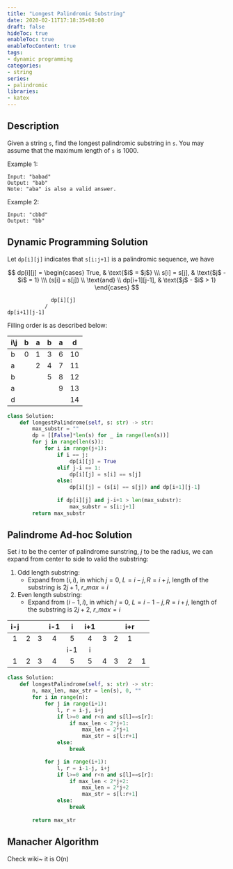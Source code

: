 ```yaml
---
title: "Longest Palindromic Substring"
date: 2020-02-11T17:18:35+08:00
draft: false
hideToc: true
enableToc: true
enableTocContent: true
tags:
- dynamic programming
categories:
- string
series:
- palindromic
libraries:
- katex
---
```


<!--more-->

## Description

Given a string `s`, find the longest palindromic substring in `s`. You may assume that the maximum length of `s` is 1000.

Example 1:
```
Input: "babad"
Output: "bab"
Note: "aba" is also a valid answer.
```
Example 2:
```
Input: "cbbd"
Output: "bb"
```

## Dynamic Programming Solution

Let `dp[i][j]` indicates that `s[i:j+1]` is a palindromic sequence, we have

$$ dp[i][j] = \begin{cases} True,  & \text{$i$ = $j$} \\\ s[i] = s[j], & \text{$j$ - $i$ = 1}  \\\ (s[i] = s[j]) \\ \text{and} \\ dp[i+1][j-1], & \text{$j$ - $i$ > 1} \end{cases} $$

```
              dp[i][j]
            /
dp[i+1][j-1]
```

Filling order is as described below:

| i\j | b | a | b | a | d  |
|-----|---|---|---|---|----|
| b   | 0 | 1 | 3 | 6 | 10 |
| a   |   | 2 | 4 | 7 | 11 |
| b   |   |   | 5 | 8 | 12 |
| a   |   |   |   | 9 | 13 |
| d   |   |   |   |   | 14 |

```python
class Solution:
    def longestPalindrome(self, s: str) -> str:
        max_substr = ""
        dp = [[False]*len(s) for _ in range(len(s))]
        for j in range(len(s)):
            for i in range(j+1):
                if i == j:
                    dp[i][j] = True
                elif j-i == 1:
                    dp[i][j] = s[i] == s[j]
                else:
                    dp[i][j] = (s[i] == s[j]) and dp[i+1][j-1]
                
                if dp[i][j] and j-i+1 > len(max_substr):
                    max_substr = s[i:j+1]
        return max_substr
```

## Palindrome Ad-hoc Solution

Set $i$ to be the center of palindrome sunstring, $j$ to be the radius, we can expand from center to side to valid the substring:
1. Odd length substring:
    - Expand from $(i, i)$, in which $j=0$, $L=i-j, R=i+j$, length of the substring is $2j+1$, $r\_{max} = i$
2. Even length substring:
    - Expand from $(i-1, i)$, in which $j=0$, $L=i-1-j, R=i+j$, length of the substring is $2j+2$, $r\_{max} = i$

| i-j |   |   | i-1 |  i  | i+1 |   |   | i+r |   |
|:---:|:-:|:-:|:---:|:---:|:---:|:-:|:-:|:---:|:-:|
|  1  | 2 | 3 |  4  |  5  |  4  | 3 | 2 |  1  |   |
|     |   |   |     | i-1 |  i  |   |   |     |   |
|  1  | 2 | 3 |  4  |  5  |  5  | 4 | 3 |  2  | 1 |

```python
class Solution:
    def longestPalindrome(self, s: str) -> str:
        n, max_len, max_str = len(s), 0, ""
        for i in range(n):
            for j in range(i+1):
                l, r = i-j, i+j
                if l>=0 and r<n and s[l]==s[r]:
                    if max_len < 2*j+1:
                        max_len = 2*j+1
                        max_str = s[l:r+1]
                else:
                    break

            for j in range(i+1):
                l, r = i-1-j, i+j
                if l>=0 and r<n and s[l]==s[r]:
                    if max_len < 2*j+2:
                        max_len = 2*j+2
                        max_str = s[l:r+1]
                else:
                    break
        
        return max_str
```

## Manacher Algorithm

Check wiki~ it is O(n)